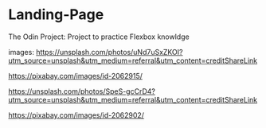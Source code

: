 # Landing-Page
The Odin Project: Project to practice Flexbox knowldge

images:
https://unsplash.com/photos/uNd7uSxZKOI?utm_source=unsplash&utm_medium=referral&utm_content=creditShareLink

https://pixabay.com/images/id-2062915/

https://unsplash.com/photos/SpeS-gcCrD4?utm_source=unsplash&utm_medium=referral&utm_content=creditShareLink

https://pixabay.com/images/id-2062902/



  